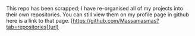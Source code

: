 This repo has been scrapped; I have re-organised all of my projects into their own repositories.
You can still view them on my profile page in github
here is a link to that page.
[https://github.com/Massamasmas?tab=repositories](url)
